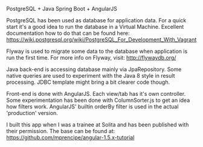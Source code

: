 PostgreSQL + Java Spring Boot + AngularJS

PostgreSQL has been used as database for application data. For a quick start it's a good
idea to run the database in a Virtual Machine. Excellent documentation how to do that can be
found here:
https://wiki.postgresql.org/wiki/PostgreSQL_For_Development_With_Vagrant

Flyway is used to migrate some data to the database when application is run the first time.
For more info on Flyway, visit: http://flywaydb.org/

Java back-end is accessing database mainly via JpaRepository. Some native queries are used to
experiment with the Java 8 style in result processing. JDBC template might bring a bit clearer
code though.

Front-end is done with AngularJS. Each view/tab has it's own controller. Some experimentation
has been done with ColumnSorter.js to get an idea how filters work. AngularJS' builtin orderBy
filter is used in the actual 'production' version.

I built this app when I was a trainee at Solita and has been published with their permission.
The base can be found at:
https://github.com/mprencipe/angular-1.5.x-tutorial
